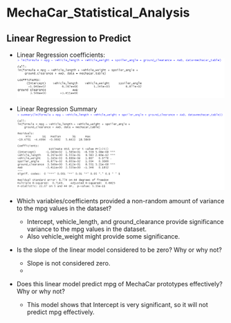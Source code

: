 # MechaCar_Statistical_Analysis

## Linear Regression to Predict

  - Linear Regression coefficients:
  !["Coefficients"](./Images/linear_regression_coefs.png "linear regression coefficents")
  
  - Linear Regression Summary
  !["Summary"](./Images/linear_regression_summary.png "linear regression summary")
  
  
  - Which variables/coefficients provided a non-random amount of variance to the mpg values in the dataset?
    - Intercept, vehicle_length, and ground_clearance provide significance variance to the mpg values in the dataset. 
	- Also vehicle_weight might provide some significance.
	
  - Is the slope of the linear model considered to be zero? Why or why not?
    - Slope is not considered zero.
	- 
	
  - Does this linear model predict mpg of MechaCar prototypes effectively? Why or why not?
    - This model shows that Intercept is very significant, so it will not predict mpg effectively.